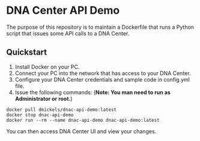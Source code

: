 # DNA Center API Demo
The purpose of this repository is to maintain a Dockerfile that runs a Python script that issues some API calls to a
DNA Center.

## Quickstart
1.  Install Docker on your PC.
1.  Connect your PC into the network that has access to your DNA Center.
1.  Configure your DNA Center credentials and sample code in config.yml file.
1.  Issue the following commands: (**Note:  You man need to run as Administrator or root.**)
```commandline
docker pull dmickels/dnac-api-demo:latest
docker stop dnac-api-demo
docker run --rm --name dnac-api-demo dnac-api-demo:latest
```

You can then access DNA Center UI and view your changes.